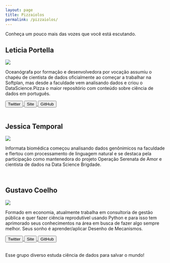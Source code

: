 ```yaml
---
layout: page
title: Pizzaiolos
permalink: /pizzaiolos/
---
```


Conheça um pouco mais das vozes que você está escutando.

<div class="row">
  <h2>Leticia Portella</h2>
  <div class="pizzaiolo-img">
    <img src="https://pbs.twimg.com/profile_images/917141735528189952/YL2gKqFJ_400x400.jpg">
  </div>
  <div class="pizzaiolo-description">
    <p>Oceanógrafa por formação e desenvolvedora por vocação assumiu o chapéu de cientista de dados oficialmente ao começar a trabalhar na Softplan, mas desde a faculdade vem analisando dados e criou o DataScience.Pizza o maior repositório com conteúdo sobre ciência de dados em português.</p>
  </div>
</div>
<div class="row social" style="width: 100%">
  <a href="">
    <button class="btn btn-twitter">Twitter</button>
  </a>
  <a href="">
    <button class="btn btn-site">Site</button>
  </a>
  <a href="">
    <button class="btn btn-github">GitHub</button>
  </a>
</div>

<br>
<div class="row">
  <h2>Jessica Temporal</h2>
  <div class="pizzaiolo-img">
  <img src="https://pbs.twimg.com/profile_images/927004212239765506/-uSPAJyo_400x400.jpg">
  </div>
  <div class="pizzaiolo-description">
    <p>Informata biomédica começou analisando dados genônimicos na faculdade e flertou com processamento de linguagem natural e se destaca pela participação como mantenedora do projeto Operação Serenata de Amor e cientista de dados na Data Science Brigdade.</p>
  </div>
</div>
<br>
<div class="row">
  <h2>Gustavo Coelho</h2>
  <div class="pizzaiolo-img">
  <img src="https://pbs.twimg.com/profile_images/927578792419356672/Xs18O64r_400x400.jpg">
  </div>
  <div class="pizzaiolo-description">
    <p>Formado em economia, atualmente trabalha em consultoria de gestão pública e quer fazer ciência reprodutível usando Python e para isso tem aprimorado seus conhecimentos na área em busca de fazer algo sempre melhor. Seus sonho é aprender/aplicar Desenho de Mecanismos.</p>
  </div>
</div>
<div class="row social" style="width: 100%">
  <a href="">
    <button class="btn btn-twitter">Twitter</button>
  </a>
  <a href="">
    <button class="btn btn-site">Site</button>
  </a>
  <a href="">
    <button class="btn btn-github">GitHub</button>
  </a>
</div>
<br>

Esse grupo diverso estuda ciência de dados para salvar o mundo!
